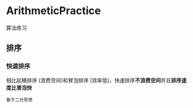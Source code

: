 # ArithmeticPractice #
算法练习 

## 排序 #
### 快速排序 ###
相比起桶排序 (浪费空间)和冒泡排序 (效率低)，快速排序**不浪费空间**并且**排序速度比冒泡快**  

	基于二分思想